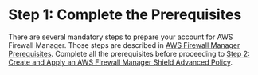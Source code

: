 # Step 1: Complete the Prerequisites<a name="complete-prereq-fms-shield"></a>

There are several mandatory steps to prepare your account for AWS Firewall Manager\. Those steps are described in [AWS Firewall Manager Prerequisites](fms-prereq.md)\. Complete all the prerequisites before proceeding to [Step 2: Create and Apply an AWS Firewall Manager Shield Advanced Policy](get-started-fms-shield-create-security-policy.md)\.